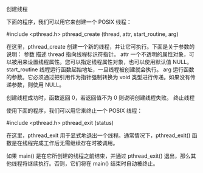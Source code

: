 创建线程

下面的程序，我们可以用它来创建一个 POSIX 线程：

#include <pthread.h>
pthread_create (thread, attr, start_routine, arg) 

在这里，pthread_create 创建一个新的线程，并让它可执行。下面是关于参数的说明：
参数 	描述
thread 	指向线程标识符指针。
attr 	一个不透明的属性对象，可以被用来设置线程属性。您可以指定线程属性对象，也可以使用默认值 NULL。
start_routine 	线程运行函数起始地址，一旦线程被创建就会执行。
arg 	运行函数的参数。它必须通过把引用作为指针强制转换为 void 类型进行传递。如果没有传递参数，则使用 NULL。

创建线程成功时，函数返回 0，若返回值不为 0 则说明创建线程失败。
终止线程

使用下面的程序，我们可以用它来终止一个 POSIX 线程：

#include <pthread.h>
pthread_exit (status) 

在这里，pthread_exit 用于显式地退出一个线程。通常情况下，pthread_exit() 函数是在线程完成工作后无需继续存在时被调用。

如果 main() 是在它所创建的线程之前结束，并通过 pthread_exit() 退出，那么其他线程将继续执行。否则，它们将在 main() 结束时自动被终止。